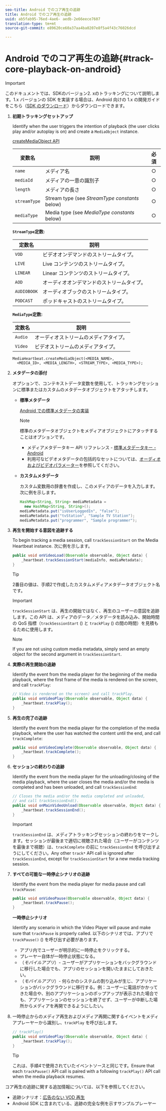 ```yaml
---
seo-title: Android でのコア再生の追跡
title: Android でのコア再生の追跡
uuid: ab5fab95-76ed-4ae6- aedb-2e66eece7607
translation-type: tm+mt
source-git-commit: e89620ce60a37aa4ba0207e8f5a4f43c76026dcd

---
```



# Android でのコア再生の追跡{#track-core-playback-on-android}

>[!IMPORTANT]
>このドキュメントでは、SDKのバージョン2. xのトラッキングについて説明します。1.x バージョンの SDK を実装する場合は、Android 向けの 1.x の開発ガイドをこちら（[SDK のダウンロード](/help/sdk-implement/download-sdks.md)）からダウンロードできます。

1. **初期トラッキングセットアップ**

   Identify when the user triggers the intention of playback (the user clicks play and/or autoplay is on) and create a `MediaObject` instance.

   [createMediaObject API](https://adobe-marketing-cloud.github.io/media-sdks/reference/android/com/adobe/primetime/va/simple/MediaHeartbeat.html#createMediaObject-java.lang.String-java.lang.String-java.lang.Double-java.lang.String-com.adobe.primetime.va.simple.MediaHeartbeat.MediaType-)

   | 変数名 | 説明 | 必須 |
   | --- | --- | :---: |
   | `name` | メディア名 | ○ |
   | `mediaId` | メディアの一意の識別子 | ○ |
   | `length` | メディアの長さ | ○ |
   | `streamType` | Stream type (see _StreamType constants_ below) | ○ |
   | `mediaType` | Media type (see _MediaType constants_ below) | ○ |

   **`StreamType`定数:**

   | 定数名 | 説明 |
   |---|---|
   | `VOD` | ビデオオンデマンドのストリームタイプ。 |
   | `LIVE` | Live コンテンツのストリームタイプ。 |
   | `LINEAR` | Linear コンテンツのストリームタイプ。 |
   | `AOD` | オーディオオンデマンドのストリームタイプ。 |
   | `AUDIOBOOK` | オーディオブックのストリームタイプ。 |
   | `PODCAST` | ポッドキャストのストリームタイプ。 |

   **`MediaType`定数:**

   | 定数名 | 説明 |
   |---|---|
   | `Audio` | オーディオストリームのメディアタイプ。 |
   | `Video` | ビデオストリームのメディアタイプ。 |

   ```
   MediaHeartbeat.createMediaObject(<MEDIA_NAME>,  
     <MEDIA_ID>, <MEDIA_LENGTH>, <STREAM_TYPE>, <MEDIA_TYPE>);
   ```

1. **メタデータの添付**

   オプションで、コンテキストデータ変数を使用して、トラッキングセッションに標準またはカスタムのメタデータオブジェクトをアタッチします。

   * **標準メタデータ**

      [Android での標準メタデータの実装](/help/sdk-implement/track-av-playback/impl-std-metadata/impl-std-metadata-android.md)

      >[!NOTE]
      >
      >標準のメタデータオブジェクトをメディアオブジェクトにアタッチすることはオプションです。

      * メディアメタデータキー API リファレンス - [標準メタデータキー - Android](https://adobe-marketing-cloud.github.io/media-sdks/reference/android/com/adobe/primetime/va/simple/MediaHeartbeat.VideoMetadataKeys.html)
      * 利用可なビデオメタデータの包括的なセットについては、[オーディオおよびビデオパラメーター](/help/metrics-and-metadata/audio-video-parameters.md)を参照してください。
   * **カスタムメタデータ**

      カスタム変数用の辞書を作成し、このメディアのデータを入力します。次に例を示します。

      ```java
      HashMap<String, String> mediaMetadata =  
        new HashMap<String, String>(); 
      mediaMetadata.put("isUserLoggedIn", "false"); 
      mediaMetadata.put("tvStation", "Sample TV Station"); 
      mediaMetadata.put("programmer", "Sample programmer");
      ```


1. **再生を開始する意図を追跡する**

   To begin tracking a media session, call `trackSessionStart` on the Media Heartbeat instance. 次に例を示します。

   ```java
   public void onVideoLoad(Observable observable, Object data) {  
       _heartbeat.trackSessionStart(mediaInfo, mediaMetadata); 
   }
   ```

   >[!TIP]
   >
   >2番目の値は、手順2で作成したカスタムメディアメタデータオブジェクト名です。

   >[!IMPORTANT]
   >
   >`trackSessionStart` は、再生の開始ではなく、再生のユーザーの意図を追跡します。この API は、メディアのデータ／メタデータを読み込み、開始時間の QoS 指標（`trackSessionStart` () と `trackPlay` () の間の時間）を見積もるために使用します。

   >[!NOTE]
   >
   >If you are not using custom media metadata, simply send an empty object for the second argument in `trackSessionStart`.

1. **実際の再生開始の追跡**

   Identify the event from the media player for the beginning of the media playback, where the first frame of the media is rendered on the screen, and call `trackPlay`:

   ```java
   // Video is rendered on the screen) and call trackPlay.  
   public void onVideoPlay(Observable observable, Object data) { 
       _heartbeat.trackPlay(); 
   }
   ```

1. **再生の完了の追跡**

   Identify the event from the media player for the completion of the media playback, where the user has watched the content until the end, and call `trackComplete`:

   ```java
   public void onVideoComplete(Observable observable, Object data) { 
       _heartbeat.trackComplete(); 
   }
   ```

1. **セッションの終わりの追跡**

   Identify the event from the media player for the unloading/closing of the media playback, where the user closes the media and/or the media is completed and has been unloaded, and call `trackSessionEnd`:

   ```java
   // Closes the media and/or the media completed and unloaded,  
   // and call trackSessionEnd().  
   public void onMainVideoUnload(Observable observable, Object data) {  
       _heartbeat.trackSessionEnd(); 
   }
   ```

   >[!IMPORTANT]
   >
   >`trackSessionEnd` は、メディアトラッキングセッションの終わりをマークします。セッションが最後まで適切に視聴された場合（ユーザーがコンテンツを最後まで視聴）は、`trackComplete` の前に `trackSessionEnd` を呼び出すようにしてください。Any other `track*` API call is ignored after `trackSessionEnd`, except for `trackSessionStart` for a new media tracking session.

1. **すべての可能な一時停止シナリオの追跡**

   Identify the event from the media player for media pause and call `trackPause`:

   ```java
   public void onVideoPause(Observable observable, Object data) {  
       _heartbeat.trackPause(); 
   }
   ```

   **一時停止シナリオ**

   Identify any scenario in which the Video Player will pause and make sure that `trackPause` is properly called. 以下のシナリオでは、アプリで `trackPause()` () を呼び出す必要があります。

   * アプリ内でユーザーが明示的に一時停止をクリックする。
   * プレーヤー自体が一時停止状態になる。
   * （*モバイルアプリ*）- ユーザーがアプリケーションをバックグラウンドに移行した場合でも、アプリのセッションを開いたままにしておきたい。
   * （*モバイルアプリ*）- 何らかのシステムの割り込みが生じ、アプリケーションがバックグラウンドに移行する。例：ユーザーに電話がかかってきた場合や、別のアプリケーションのポップアップが表示された場合でも、アプリケーションのセッションを終了せず、ユーザーが中断した場所からメディアを再開できるようにしたい。

1. 一時停止からのメディア再生およびメディア再開に関するイベントをメディアプレーヤーから識別し、`trackPlay` を呼び出します。

   ```java
   // trackPlay() 
   public void onVideoPlay(Observable observable, Object data) {  
       _heartbeat.trackPlay(); 
   }
   ```

   >[!TIP]
   >
   >これは、手順4で使用されていたイベントソースと同じです。Ensure that each `trackPause()` API call is paired with a following `trackPlay()` API call when the media playback resumes.

コア再生の追跡に関する追加情報については、以下を参照してください。

* 追跡シナリオ：[広告のない VOD 再生](/help/sdk-implement/tracking-scenarios/vod-no-intrs-details.md)
* Android SDK に含まれている、追跡の完全な例を示すサンプルプレーヤー

